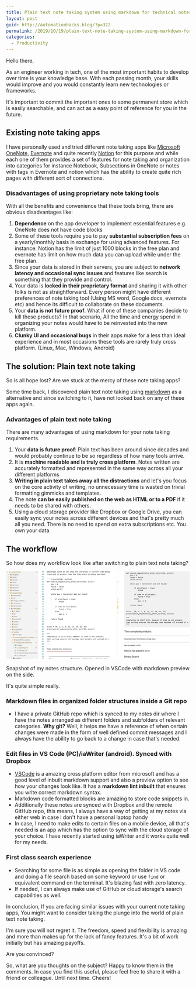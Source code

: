 ```yaml
---
title: Plain text note taking system using markdown for technical notes
layout: post
guid: http://automationhacks.blog/?p=322
permalink: /2019/10/19/plain-text-note-taking-system-using-markdown-for-technical-notes/
categories:
  - Productivity
---
```


Hello there,

As an engineer working in tech, one of the most important habits to develop over time is your
knowledge base. With each passing month, your skills would improve and you would constantly learn
new technologies or frameworks.

It's important to commit the important ones to some permanent store which is easily searchable, and
can act as a easy point of reference for you in the future.

## Existing note taking apps

I have personally used and tried different note taking apps like
[Microsoft OneNote](https://www.onenote.com/?404&public=1), [Evernote](https://evernote.com/) and
quite recently [Notion](https://www.notion.so/) for this purpose and while each one of them provides
a set of features for note taking and organization into categories for instance Notebook,
Subsections in OneNote or notes with tags in Evernote and notion which has the ability to create
quite rich pages with different sort of connections.

### Disadvantages of using proprietary note taking tools

With all the benefits and convenience that these tools bring, there are obvious disadvantages like:

1. **Dependence** on the app developer to implement essential features e.g. OneNote does not have
   code blocks
2. Some of these tools require you to pay **substantial subscription fees** on a yearly/monthly
   basis in exchange for using advanced features. For instance: Notion has the limit of just 1000
   blocks in the free plan and evernote has limit on how much data you can upload while under the
   free plan.
3. Since your data is stored in their servers, you are subject to **network latency and occasional
   sync issues** and features like search is something that they provide and control.
4. Your data is **locked in their proprietary format** and sharing it with other folks is not as
   straightforward. Every person might have different preferences of note taking tool (Using MS
   word, Google docs, evernote etc) and hence its difficult to collaborate on these documents.
5. Your **data is not future proof**. What if one of these companies decide to kill these products?
   In that scenario, All the time and energy spend in organizing your notes would have to be
   reinvested into the new platform.
6. **Clunky UI and occasional bugs** in their apps make for a less than ideal experience and in most
   occasions these tools are rarely truly cross platform. (Linux, Mac, Windows, Android)

## The solution: Plain text note taking

So is all hope lost? Are we stuck at the mercy of these note taking apps?

Some time back, I discovered plain text note taking using
[markdown](https://guides.github.com/features/mastering-markdown/) as a alternative and since
switching to it, have not looked back on any of these apps again.

### Advantages of plain text note taking

There are many advantages of using markdown for your note taking requirements.

1. Your **data is future proof**: Plain text has been around since decades and would probably
   continue to be so regardless of how many tools arrive.
2. It is **machine readable and is truly cross platform**. Notes written are accurately formatted
   and represented in the same way across all your different platforms
3. **Writing in plain text takes away all the distractions** and let's you focus on the core
   activity of writing, no unnecessary time is wasted on trivial formatting gimmicks and templates.
4. The note **can be easily published on the web as HTML or to a PDF** if it needs to be shared with
   others.
5. Using a cloud storage provider like Dropbox or Google Drive, you can easily sync your notes
   across different devices and that's pretty much all you need. There is no need to spend on extra
   subscriptions etc. You own your data.

## The workflow

So how does my workflow look like after switching to plain text note taking?

![](/assets/images/wp-content/uploads/2019/10/image.png)

Snapshot of my notes structure. Opened in VSCode with markdown preview on the side.

It's quite simple really.

### Markdown files in organized folder structures inside a Git repo

- I have a private GitHub repo which is synced to my notes dir where I have the notes arranged as
  different folders and subfolders of relevant categories. **Why git?** Well, it helps me have a
  reference of when certain changes were made in the form of well defined commit messages and I
  always have the ability to go back to a change in case that's needed.

### Edit files in VS Code (PC)/iaWriter (android). Synced with Dropbox

- [VSCode](https://code.visualstudio.com/) is a amazing cross platform editor from microsoft and has
  a good level of inbuilt markdown support and also a preview option to see how your changes look
  like. It has a **markdown lint inbuilt** that ensures you write correct markdown syntax.
- Markdown code formatted blocks are amazing to store code snippets in.
- Additionally these notes are synced with Dropbox and the remote GitHub repo, this means, I always
  have a way of getting at my notes via either web in case i don't have a personal laptop handy
- In case, I need to make edits to certain files on a mobile device, all that's needed is an app
  which has the option to sync with the cloud storage of your choice. I have recently started using
  iaWriter and it works quite well for my needs.

### First class search experience

- Searching for some file is as simple as opening the folder in VS code and doing a file search
  based on some keyword or use `find` or equivalent command on the terminal. It's blazing fast with
  zero latency.
- If needed, I can always make use of GitHub or cloud storage's search capabilities as well.

In conclusion, If you are facing similar issues with your current note taking apps, You might want
to consider taking the plunge into the world of plain text note taking.

I'm sure you will not regret it. The freedom, speed and flexibility is amazing and more than makes
up for the lack of fancy features. It's a bit of work initially but has amazing payoffs.

Are you convinced?

So, what are you thoughts on the subject? Happy to know them in the comments. In case you find this
useful, please feel free to share it with a friend or colleague. Until next time. Cheers!
